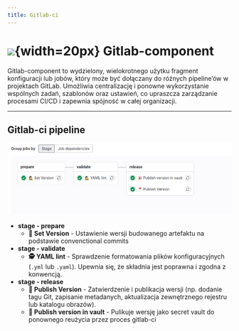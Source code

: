 ```yaml
---
title: Gitlab-ci
---
```


# ![](https://gitlab.com/pl.rachuna-net/infrastructure/terraform/modules/gitlab-project/-/raw/main/images/gitlab.png){width=20px} Gitlab-component

Gitlab-component to wydzielony, wielokrotnego użytku fragment konfiguracji lub jobów, który może być dołączany do różnych pipeline’ów w projektach GitLab. Umożliwia centralizację i ponowne wykorzystanie wspólnych zadań, szablonów oraz ustawień, co upraszcza zarządzanie procesami CI/CD i zapewnia spójność w całej organizacji.

---
## Gitlab-ci pipeline

![](images/gitlab-ci.png)

* **stage - prepare**
    * **👷 Set Version** -
      Ustawienie wersji budowanego artefaktu na podstawie convenctional commits
* **stage - validate**
    * **🕵 YAML lint** -
      Sprawdzenie formatowania plików konfiguracyjnych (`.yml` lub `.yaml`). Upewnia się, że składnia jest poprawna i zgodna z konwencją.
* **stage - release**
    * **📍 Publish Version** -
      Zatwierdzenie i publikacja wersji (np. dodanie tagu Git, zapisanie metadanych, aktualizacja zewnętrznego rejestru lub katalogu obrazów).
    * **🎉 Publish version in vault** -
      Pulikuje wersję jako secret vault do ponownego reużycia przez proces gitlab-ci
